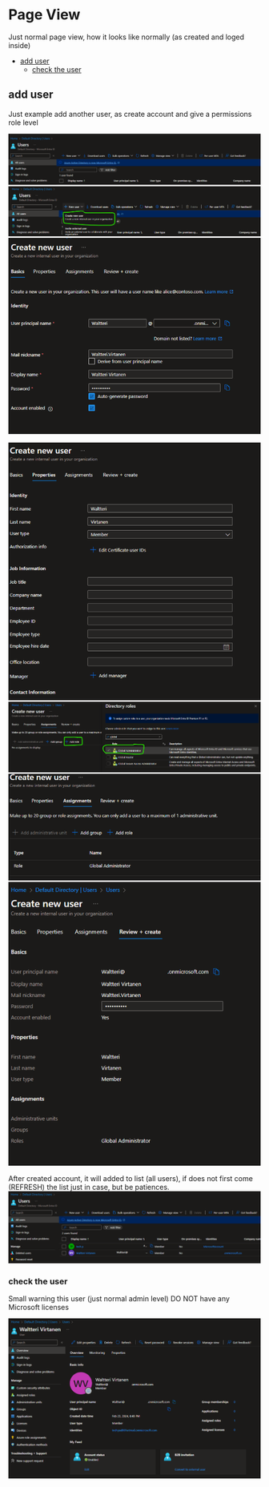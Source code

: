 # Page View 

Just normal page view, how it looks like normally (as created and loged inside)

  * [add user](#add-user)
    * [check the user](#check-the-user)

## add user

Just example add another user, as create account and give a permissions role level

![Alt text](images/8.png)
![Alt text](images/9.png)
![Alt text](images/10.png)


![Alt text](images/11.png)
![Alt text](images/12.png)
![Alt text](images/13.png)
![Alt text](images/14.png)

After created account, it will added to list (all users), if does not first come (REFRESH) the list just in case, but be patiences.
![Alt text](images/15.png)

### check the user

Small warning this user (just normal admin level) DO NOT have any Microsoft licenses

![Alt text](images/16.png)








